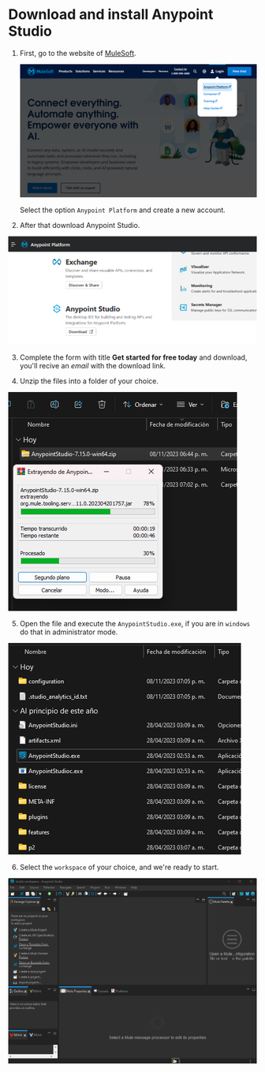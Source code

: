 # Download and install Anypoint Studio

1. First, go to the website of <a href="https://www.mulesoft.com/">MuleSoft</a>.

    <img src="../Captures/First Steps Cap/1-muleIn.png">

    Select the option `Anypoint Platform` and create a new account.

2. After that download Anypoint Studio.

<img src="../Captures/First Steps Cap/2-muleIn.png">

3. Complete the form with title **Get started for free today** and download, you'll recive an _email_ with the download link.

4. Unzip the files into a folder of your choice.

<img src="../Captures/First Steps Cap/3-muleIn.png">

5. Open the file and execute the `AnypointStudio.exe`, if you are in `windows` do that in administrator mode.

<img src="../Captures/First Steps Cap/4-muleIn.png">

6. Select the `workspace` of your choice, and we're ready to start.

<img src="../Captures/First Steps Cap/5-muleIn.png">
